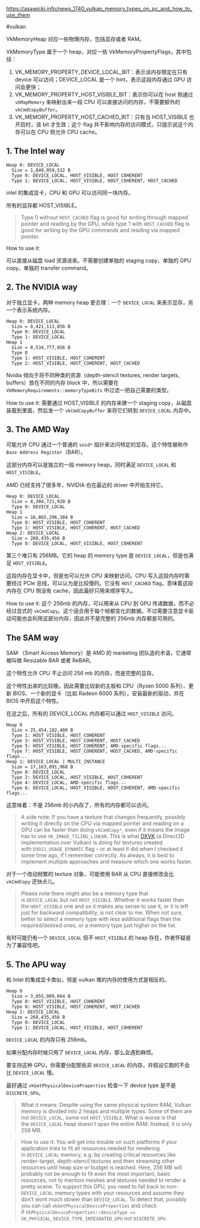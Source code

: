 https://asawicki.info/news_1740_vulkan_memory_types_on_pc_and_how_to_use_them

#vulkan

VkMemoryHeap 对应一些物理内存，包括显存或者 RAM。

VkMemoryType 属于一个 heap，对应一些 VkMemoryPropertyFlags，其中包括：

1. VK_MEMORY_PROPERTY_DEVICE_LOCAL_BIT：表示该内存限定在只有 device 可以访问；DEVICE_LOCAL 是一个 hint，表示这段内存通过 GPU 访问会更快；
2. VK_MEMORY_PROPERTY_HOST_VISIBLE_BIT：表示你可以在 host 侧通过 `vkMapMemory` 来映射出来一段 CPU 可以直接访问的内存，不需要额外的 `vkCmdCopyBuffer`。
3. VK_MEMORY_PROPERTY_HOST_CACHED_BIT：只有当 HOST_VISIBLE 也开启时，该 bit 才生效；这个 flag 并不影响内存的访问模式，只提示说这个内存可以在 CPU 侧允许 CPU cache。
## 1. The Intel way

```
Heap 0: DEVICE_LOCAL  
  Size = 1,849,059,532 B  
  Type 0: DEVICE_LOCAL, HOST_VISIBLE, HOST_COHERENT  
  Type 1: DEVICE_LOCAL, HOST_VISIBLE, HOST_COHERENT, HOST_CACHED
```

intel 的集成显卡，CPU 和 GPU 可以访问同一块内存。

所有的显存都 HOST_VISIBLE。

> Type 0 without `HOST_CACHED` flag is good for writing through mapped pointer and reading by the GPU, while type 1 with `HOST_CACHED` flag is good for writing by the GPU commands and reading via mapped pointer.

How to use it:

可以直接从磁盘 load 资源进来。不需要创建单独的 staging copy、单独的 GPU copy、单独的 transfer command。
## 2. The NVIDIA way

对于独立显卡，两种 memory heap 更合理：一个 `DEVICE_LOCAL` 来表示显存，另一个表示系统内存。

```
Heap 0: DEVICE_LOCAL  
  Size = 8,421,113,856 B  
  Type 0: DEVICE_LOCAL  
  Type 1: DEVICE_LOCAL  
Heap 1  
  Size = 8,534,777,856 B  
  Type 0  
  Type 1: HOST_VISIBLE, HOST_COHERENT  
  Type 2: HOST_VISIBLE, HOST_COHERENT, HOST_CACHED
```

Nvidia 倾向于将不同种类的资源（depth-stencil textures, render targets, buffers）放在不同的内存 block 中，所以需要在 `VkMemoryRequirements::memoryTypeBits` 中过滤一把自己需要的类型。

How to use it: 需要通过 HOST_VISIBLE 的内存来建一个 staging copy，从磁盘装载到里面，然后发一个 `vkCmdCopyBuffer` 来将它们转到 `DEVICE_LOCAL` 内存中。

## 3. The AMD Way

可能允许 CPU 通过一个普通的 `void*` 指针来访问特定的显存。这个特性被称作 `Base Address Register`（BAR）。

这部分内存可以是独立的一段 memory heap，同时满足 `DEVICE_LOCAL` 和 `HOST_VISIBLE`。

AMD 已经支持了很多年，NVIDIA 也在最近的 driver 中开始支持它。

```
Heap 0: DEVICE_LOCAL  
  Size = 8,304,721,920 B  
  Type 0: DEVICE_LOCAL  
Heap 1  
  Size = 16,865,296,384 B  
  Type 0: HOST_VISIBLE, HOST_COHERENT  
  Type 1: HOST_VISIBLE, HOST_COHERENT, HOST_CACHED  
Heap 2: DEVICE_LOCAL  
  Size = 268,435,456 B  
  Type 0: DEVICE_LOCAL, HOST_VISIBLE, HOST_COHERENT
```

第三个堆只有 256MB。它的 heap 的 memory type 是 `DEVICE_LOCAL`，但是也满足 `HOST_VISIBLE`。

这段内存在显卡中，但是也可以允许 CPU 来映射访问。CPU 写入这段内存时需要经过 PCIe 总线，可以认为是比较慢的。它没有 `HOST_CACHED` flag，意味着这段内存在 CPU 侧没有 cache，因此最好只用来顺序写入。

How to use it: 这个 256mb 的内存，可以用来从 CPU 到 GPU 传递数据，而不必经过显式的 `vkCmdCopy`。这个适合用于每个帧都变化的数据。不过需要注意显卡驱动可能也会利用这部分内存，因此并不是完整的 256mb 内存都是可用的。

## The SAM way

SAM （Smart Access Memory）是 AMD 的 marketing 团队造的术语，它通常被叫做 Resizable BAR 或者 ReBAR。

这个特性允许 CPU 不止访问 256 mb 的内存，而是完整的显存。

这个特性出来的比较晚，因此需要比较新的主板和 CPU（Ryzen 5000 系列）、更新 BIOS、一个新的显卡（比如 Radeon 6000 系列），安装最新的驱动，并在 BIOS 中开启这个特性。

在这之后，所有的 DEVICE_LOCAL 内存都可以通过 `HOST_VISIBLE` 访问。

```
Heap 0  
  Size = 25,454,182,400 B  
  Type 1: HOST_VISIBLE, HOST_COHERENT  
  Type 3: HOST_VISIBLE, HOST_COHERENT, HOST_CACHED  
  Type 5: HOST_VISIBLE, HOST_COHERENT, AMD-specific flags...  
  Type 7: HOST_VISIBLE, HOST_COHERENT, HOST_CACHED, AMD-specific flags...  
Heap 1: DEVICE_LOCAL | MULTI_INSTANCE  
  Size = 17,163,091,968 B  
  Type 0: DEVICE_LOCAL  
  Type 2: DEVICE_LOCAL, HOST_VISIBLE, HOST_COHERENT  
  Type 4: DEVICE_LOCAL, AMD-specific flags...  
  Type 6: DEVICE_LOCAL, HOST_VISIBLE, HOST_COHERENT, AMD-specific flags...
```

这意味着：不是 256mb 的小内存了，所有的内存都可以访问。

> A side note: If you have a texture that changes frequently, possibly writing it directly on the CPU via mapped pointer and reading on a GPU can be faster than doing `vkCmdCopy*`, even if it means the image has to use `VK_IMAGE_TILING_LINEAR`. This is what [DXVK](https://github.com/doitsujin/dxvk) (a Direct3D implementation over Vulkan) is doing for textures created with `D3D11_USAGE_DYNAMIC` flag – or at least it did when I checked it some time ago, if I remember correctly. As always, it is best to implement multiple approaches and measure which one works faster.

对于一个改动频繁的 texture 对象，可能使用 BAR 从 CPU 直接修改会比 `vkCmdCopy` 还快点儿。

> Please note there might also be a memory type that is `DEVICE_LOCAL` but not `HOST_VISIBLE`. Whether it works faster than the `HOST_VISIBLE` one and so it makes any sense to use it, or it is left just for backward compatibility, is not clear to me. When not sure, better to select a memory type with less additional flags than the required/desired ones, or a memory type just higher on the list.

有时可能仍有一个 `DEVICE_LOCAL` 但不 `HOST_VISIBLE` 的 heap 存在，作者怀疑是为了兼容性吧。

## 5. The APU way

和 Intel 的集成显卡类似，但是 vulkan 堆的内存的使用方式是相反的。

```
Heap 0  
  Size = 3,855,089,664 B  
  Type 0: HOST_VISIBLE, HOST_COHERENT  
  Type 0: HOST_VISIBLE, HOST_COHERENT, HOST_CACHED  
Heap 1: DEVICE_LOCAL  
  Size = 268,435,456 B  
  Type 0: DEVICE_LOCAL  
  Type 1: DEVICE_LOCAL, HOST_VISIBLE, HOST_COHERENT
```

`DEVICE_LOCAL` 的内存只有 256mb。

如果分配内存时候只用了 `DEVICE_LOCAL` 内存，那么会遇到麻烦。

要支持这种 GPU，你需要分配那些非 `DEVICE_LOCAL` 的内存，并假设它跑的不会比 `DEVICE_LOCAL` 慢。

最好通过 `vkGetPhysicalDeviceProperties` 检查一下 device type 是不是 `DISCRETE_GPU`。

> What it means: Despite using the same physical system RAM, Vulkan memory is divided into 2 heaps and multiple types. Some of them are not `DEVICE_LOCAL`, some not `HOST_VISIBLE`. What is worse is that the `DEVICE_LOCAL` heap doesn’t span the entire RAM. Instead, it is only 256 MB.

> How to use it: You will get into trouble on such platforms if your application tries to fit all resources needed for rendering in `DEVICE_LOCAL` memory, e.g. by creating critical resources like render-target, depth-stencil textures and then streaming other resources until heap size or budget is reached. Here, 256 MB will probably not be enough to fit even the most important, basic resources, not to mention meshes and textures needed to render a pretty scene. To support this GPU, you need to fall back to non-`DEVICE_LOCAL` memory types with your resources and assume they don’t work much slower than `DEVICE_LOCAL`. To detect that, possibly you can call `vkGetPhysicalDeviceProperties` and check if `VkPhysicalDeviceProperties::deviceType == VK_PHYSICAL_DEVICE_TYPE_INTEGRATED_GPU` not `DISCRETE_GPU`.
